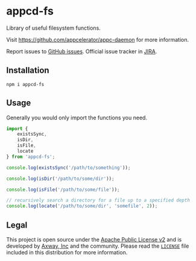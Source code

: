# appcd-fs

Library of useful filesystem functions.

Visit https://github.com/appcelerator/appc-daemon for more information.

Report issues to [GitHub issues][2]. Official issue tracker in [JIRA][3].

## Installation

	npm i appcd-fs

## Usage

Generally you would only import the functions you need.

```js
import {
	existsSync,
	isDir,
	isFile,
	locate
} from 'appcd-fs';

console.log(existsSync('/path/to/something'));

console.log(isDir('/path/to/some/dir'));

console.log(isFile('/path/to/some/file'));

// recursively search a directory for a file up to a specified depth
console.log(locate('/path/to/some/dir', 'somefile', 2));
```

## Legal

This project is open source under the [Apache Public License v2][1] and is developed by
[Axway, Inc](http://www.axway.com/) and the community. Please read the [`LICENSE`][1] file included
in this distribution for more information.

[1]: https://github.com/appcelerator/appc-daemon/blob/master/packages/appcd-fs/LICENSE
[2]: https://github.com/appcelerator/appc-daemon/issues
[3]: https://jira.appcelerator.org/projects/DAEMON/issues
